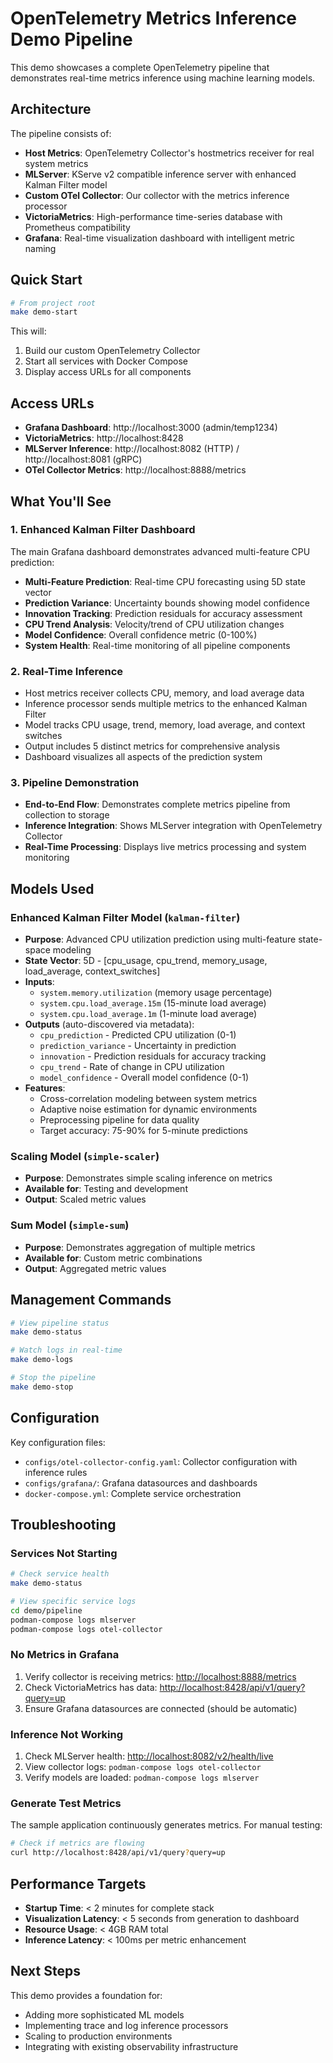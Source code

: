 # OpenTelemetry Metrics Inference Demo Pipeline

This demo showcases a complete OpenTelemetry pipeline that demonstrates real-time metrics inference using machine learning models.

## Architecture

The pipeline consists of:

- **Host Metrics**: OpenTelemetry Collector's hostmetrics receiver for real system metrics
- **MLServer**: KServe v2 compatible inference server with enhanced Kalman Filter model
- **Custom OTel Collector**: Our collector with the metrics inference processor
- **VictoriaMetrics**: High-performance time-series database with Prometheus compatibility
- **Grafana**: Real-time visualization dashboard with intelligent metric naming

## Quick Start

```bash
# From project root
make demo-start
```

This will:
1. Build our custom OpenTelemetry Collector
2. Start all services with Docker Compose
3. Display access URLs for all components

## Access URLs

- **Grafana Dashboard**: http://localhost:3000 (admin/temp1234)
- **VictoriaMetrics**: http://localhost:8428
- **MLServer Inference**: http://localhost:8082 (HTTP) / http://localhost:8081 (gRPC)
- **OTel Collector Metrics**: http://localhost:8888/metrics

## What You'll See

### 1. Enhanced Kalman Filter Dashboard

The main Grafana dashboard demonstrates advanced multi-feature CPU prediction:

- **Multi-Feature Prediction**: Real-time CPU forecasting using 5D state vector
- **Prediction Variance**: Uncertainty bounds showing model confidence
- **Innovation Tracking**: Prediction residuals for accuracy assessment
- **CPU Trend Analysis**: Velocity/trend of CPU utilization changes
- **Model Confidence**: Overall confidence metric (0-100%)
- **System Health**: Real-time monitoring of all pipeline components

### 2. Real-Time Inference

- Host metrics receiver collects CPU, memory, and load average data
- Inference processor sends multiple metrics to the enhanced Kalman Filter
- Model tracks CPU usage, trend, memory, load average, and context switches
- Output includes 5 distinct metrics for comprehensive analysis
- Dashboard visualizes all aspects of the prediction system

### 3. Pipeline Demonstration

- **End-to-End Flow**: Demonstrates complete metrics pipeline from collection to storage
- **Inference Integration**: Shows MLServer integration with OpenTelemetry Collector
- **Real-Time Processing**: Displays live metrics processing and system monitoring

## Models Used

### Enhanced Kalman Filter Model (`kalman-filter`)

- **Purpose**: Advanced CPU utilization prediction using multi-feature state-space modeling
- **State Vector**: 5D - [cpu_usage, cpu_trend, memory_usage, load_average, context_switches]
- **Inputs**:
  - `system.memory.utilization` (memory usage percentage)
  - `system.cpu.load_average.15m` (15-minute load average)
  - `system.cpu.load_average.1m` (1-minute load average)
- **Outputs** (auto-discovered via metadata):
  - `cpu_prediction` - Predicted CPU utilization (0-1)
  - `prediction_variance` - Uncertainty in prediction
  - `innovation` - Prediction residuals for accuracy tracking
  - `cpu_trend` - Rate of change in CPU utilization
  - `model_confidence` - Overall model confidence (0-1)
- **Features**:
  - Cross-correlation modeling between system metrics
  - Adaptive noise estimation for dynamic environments
  - Preprocessing pipeline for data quality
  - Target accuracy: 75-90% for 5-minute predictions

### Scaling Model (`simple-scaler`)

- **Purpose**: Demonstrates simple scaling inference on metrics
- **Available for**: Testing and development
- **Output**: Scaled metric values

### Sum Model (`simple-sum`)

- **Purpose**: Demonstrates aggregation of multiple metrics
- **Available for**: Custom metric combinations
- **Output**: Aggregated metric values

## Management Commands

```bash
# View pipeline status
make demo-status

# Watch logs in real-time
make demo-logs

# Stop the pipeline
make demo-stop
```

## Configuration

Key configuration files:

- `configs/otel-collector-config.yaml`: Collector configuration with inference rules
- `configs/grafana/`: Grafana datasources and dashboards
- `docker-compose.yml`: Complete service orchestration

## Troubleshooting

### Services Not Starting

```bash
# Check service health
make demo-status

# View specific service logs
cd demo/pipeline
podman-compose logs mlserver
podman-compose logs otel-collector
```

### No Metrics in Grafana

1. Verify collector is receiving metrics: <http://localhost:8888/metrics>
2. Check VictoriaMetrics has data: <http://localhost:8428/api/v1/query?query=up>
3. Ensure Grafana datasources are connected (should be automatic)

### Inference Not Working

1. Check MLServer health: <http://localhost:8082/v2/health/live>
2. View collector logs: `podman-compose logs otel-collector`
3. Verify models are loaded: `podman-compose logs mlserver`

### Generate Test Metrics

The sample application continuously generates metrics. For manual testing:

```bash
# Check if metrics are flowing
curl http://localhost:8428/api/v1/query?query=up
```

## Performance Targets

- **Startup Time**: < 2 minutes for complete stack
- **Visualization Latency**: < 5 seconds from generation to dashboard
- **Resource Usage**: < 4GB RAM total
- **Inference Latency**: < 100ms per metric enhancement

## Next Steps

This demo provides a foundation for:

- Adding more sophisticated ML models
- Implementing trace and log inference processors
- Scaling to production environments
- Integrating with existing observability infrastructure
